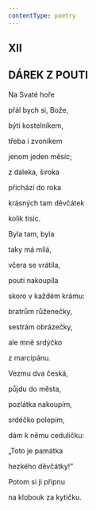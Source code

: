 ```yaml
---
contentType: poetry
---
```


<section>

## XII  

## DÁREK Z POUTI

Na Svaté hoře  

přál bych si, Bože,

býti kostelníkem,

třeba i zvoníkem

jenom jeden měsíc;

z daleka, široka

přichází do roka

krásných tam děvčátek

kolik tisíc.

</section>

<section>

Byla tam, byla

taky má milá,

včera se vrátila,

pouti nakoupila

skoro v každém krámu:

bratrům růženečky,

sestrám obrázečky,

ale mně srdýčko

z marcipánu.

</section>

<section>

Vezmu dva česká,

půjdu do města,

pozlátka nakoupím,

srdéčko polepím,

dám k němu ceduličku:

„Toto je památka

hezkého děvčátky!“

Potom si ji připnu

na klobouk za kytičku.

</section>
